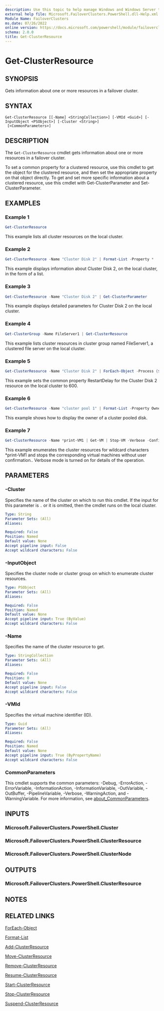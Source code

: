 ```yaml
---
description: Use this topic to help manage Windows and Windows Server technologies with Windows PowerShell.
external help file: Microsoft.FailoverClusters.PowerShell.dll-Help.xml
Module Name: FailoverClusters
ms.date: 07/26/2022
online version: https://docs.microsoft.com/powershell/module/failoverclusters/get-clusterresource?view=windowsserver2022-ps&wt.mc_id=ps-gethelp
schema: 2.0.0
title: Get-ClusterResource
---
```


# Get-ClusterResource

## SYNOPSIS
Gets information about one or more resources in a failover cluster.

## SYNTAX

```
Get-ClusterResource [[-Name] <StringCollection>] [-VMId <Guid>] [-InputObject <PSObject>] [-Cluster <String>]
 [<CommonParameters>]
```

## DESCRIPTION
The `Get-ClusterResource` cmdlet gets information about one or more resources in a failover
cluster.

To set a common property for a clustered resource, use this cmdlet to get the object for the
clustered resource, and then set the appropriate property on that object directly. To get and set
more specific information about a clustered resource, use this cmdlet with Get-ClusterParameter and
Set-ClusterParameter.

## EXAMPLES

### Example 1
```powershell
Get-ClusterResource
```

This example lists all cluster resources on the local cluster.

### Example 2
```powershell
Get-ClusterResource -Name "Cluster Disk 2" | Format-List -Property *
```

This example displays information about Cluster Disk 2, on the local cluster, in the form of a list.

### Example 3
```powershell
Get-ClusterResource -Name "Cluster Disk 2" | Get-ClusterParameter
```

This example displays detailed parameters for Cluster Disk 2 on the local cluster.

### Example 4
```powershell
Get-ClusterGroup -Name FileServer1 | Get-ClusterResource
```

This example lists cluster resources in cluster group named FileServer1, a clustered file server on
the local cluster.

### Example 5
```powershell
Get-ClusterResource -Name "Cluster Disk 2" | ForEach-Object -Process {$_.RestartDelay = 600}
```

This example sets the common property RestartDelay for the Cluster Disk 2 resource on the local
cluster to 600.

### Example 6
```powershell
Get-ClusterResource -Name "cluster pool 1" | Format-List -Property OwnerNode
```

This example shows how to display the owner of a cluster pooled disk.

### Example 7
```powershell
Get-ClusterResource -Name *print-VM1 | Get-VM | Stop-VM -Verbose -Confirm:$false
```

This example enumerates the cluster resources for wildcard characters *print-VM1 and stops the
corresponding virtual machines without user confirmation.. Verbose mode is turned on for details of
the operation.

## PARAMETERS

### -Cluster
Specifies the name of the cluster on which to run this cmdlet. If the input for this parameter is
`.` or it is omitted, then the cmdlet runs on the local cluster.

```yaml
Type: String
Parameter Sets: (All)
Aliases: 

Required: False
Position: Named
Default value: None
Accept pipeline input: False
Accept wildcard characters: False
```

### -InputObject
Specifies the cluster node or cluster group on which to enumerate cluster resources.

```yaml
Type: PSObject
Parameter Sets: (All)
Aliases: 

Required: False
Position: Named
Default value: None
Accept pipeline input: True (ByValue)
Accept wildcard characters: False
```

### -Name
Specifies the name of the cluster resource to get.

```yaml
Type: StringCollection
Parameter Sets: (All)
Aliases: 

Required: False
Position: 0
Default value: None
Accept pipeline input: False
Accept wildcard characters: False
```

### -VMId
Specifies the virtual machine identifier (ID).

```yaml
Type: Guid
Parameter Sets: (All)
Aliases: 

Required: False
Position: Named
Default value: None
Accept pipeline input: True (ByPropertyName)
Accept wildcard characters: False
```

### CommonParameters
This cmdlet supports the common parameters: -Debug, -ErrorAction, -ErrorVariable,
-InformationAction, -InformationVariable, -OutVariable, -OutBuffer, -PipelineVariable, -Verbose,
-WarningAction, and -WarningVariable. For more information, see
[about_CommonParameters](https://go.microsoft.com/fwlink/?LinkID=113216).

## INPUTS

### Microsoft.FailoverClusters.PowerShell.Cluster

### Microsoft.FailoverClusters.PowerShell.ClusterResource

### Microsoft.FailoverClusters.PowerShell.ClusterNode

## OUTPUTS

### Microsoft.FailoverClusters.PowerShell.ClusterResource

## NOTES

## RELATED LINKS

[ForEach-Object](https://go.microsoft.com/fwlink/?LinkID=113300)

[Format-List](https://go.microsoft.com/fwlink/?LinkID=113302)

[Add-ClusterResource](./Add-ClusterResource.md)

[Move-ClusterResource](./Move-ClusterResource.md)

[Remove-ClusterResource](./Remove-ClusterResource.md)

[Resume-ClusterResource](./Resume-ClusterResource.md)

[Start-ClusterResource](./Start-ClusterResource.md)

[Stop-ClusterResource](./Stop-ClusterResource.md)

[Suspend-ClusterResource](./Suspend-ClusterResource.md)

